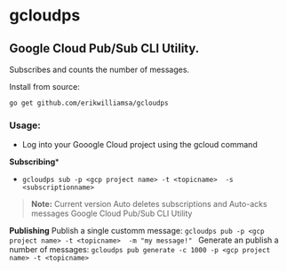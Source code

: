 # gcloudps

## Google Cloud Pub/Sub CLI Utility.

Subscribes and counts the number of messages.

Install from source:

`go get github.com/erikwilliamsa/gcloudps`


### Usage:

* Log into your Gooogle Cloud project using the gcloud command 

**Subscribing***
* `gcloudps sub -p <gcp project name> -t <topicname>  -s <subscriptionname>` 

> **Note:** Current version Auto deletes subscriptions and Auto-acks messages
Google Cloud Pub/Sub CLI Utility

**Publishing**
Publish a single customm message: 
`gcloudps pub -p <gcp project name> -t <topicname>  -m "my message!" ` 
Generate an publish a number of messages: 
`gcloudps pub generate -c 1000 -p <gcp project name> -t <topicname>` 


